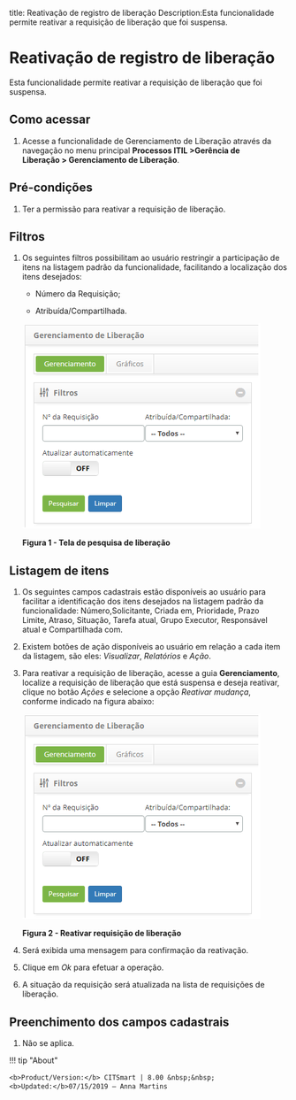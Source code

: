 title: Reativação de registro de liberação
Description:Esta funcionalidade permite reativar a requisição de liberação que foi suspensa.

# Reativação de registro de liberação

Esta funcionalidade permite reativar a requisição de liberação que foi suspensa.

Como acessar
------------

1.  Acesse a funcionalidade de Gerenciamento de Liberação através da
    navegação no menu principal **Processos ITIL \>Gerência de
    Liberação \> Gerenciamento de Liberação**.

Pré-condições
-------------

1.  Ter a permissão para reativar a requisição de liberação.

Filtros
-------

1.  Os seguintes filtros possibilitam ao usuário restringir a participação de
    itens na listagem padrão da funcionalidade, facilitando a localização dos
    itens desejados:

    -  Número da Requisição;

    -  Atribuída/Compartilhada.

    ![Criar](images/reactivate-1.png)

    **Figura 1 - Tela de pesquisa de liberação**

Listagem de itens
-----------------

1.  Os seguintes campos cadastrais estão disponíveis ao usuário para facilitar a
    identificação dos itens desejados na listagem padrão da
    funcionalidade: Número,Solicitante, Criada
    em, Prioridade, Prazo Limite, Atraso, Situação, Tarefa
    atual, Grupo Executor, Responsável atual e Compartilhada com.

2.  Existem botões de ação disponíveis ao usuário em relação a cada item da
    listagem, são eles: *Visualizar*, *Relatórios* e *Ação*.

3.  Para reativar a requisição de liberação, acesse a guia **Gerenciamento**,
    localize a requisição de liberação que está suspensa e deseja reativar,
    clique no botão *Ações* e selecione a opção *Reativar mudança*, conforme
    indicado na figura abaixo:

    ![Criar](images/reactivate-1.png)

    **Figura 2 - Reativar requisição de liberação**

1.  Será exibida uma mensagem para confirmação da reativação.

2.  Clique em *Ok* para efetuar a operação.

3.  A situação da requisição será atualizada na lista de requisições de
    liberação.

Preenchimento dos campos cadastrais
-----------------------------------

1.  Não se aplica.


!!! tip "About"

    <b>Product/Version:</b> CITSmart | 8.00 &nbsp;&nbsp;
    <b>Updated:</b>07/15/2019 – Anna Martins

